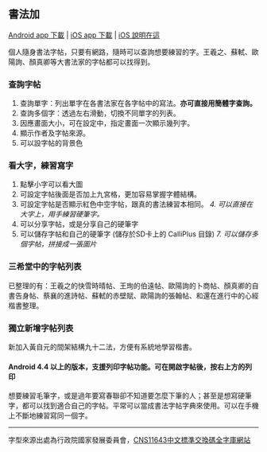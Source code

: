 ## 書法加

[Android app 下載](https://play.google.com/store/apps/details?id=info.plateaukao.calliplus.free&hl=zh-TW) | [iOS app 下載](https://apps.apple.com/us/app/%E6%9B%B8%E6%B3%95%E5%8A%A0/id1462579817?fbclid=IwAR1AuBo17--Aacyb7tcXihrF7pKY7ZVNEa-OcBoST36B_quichJND_2u9sE&ls=1) | [iOS 說明在這](ios.md)

個人隨身書法字帖，只要有網路，隨時可以查詢想要練習的字。王羲之、蘇軾、歐陽詢、顏真卿等大書法家的字帖都可以找得到。

### 查詢字帖
1. 查詢單字：列出單字在各書法家在各字帖中的寫法。<b>亦可直接用簡體字查詢。</b>
2. 查詢多個字：透過左右滑動，切換不同單字的列表。
3. 因應畫面大小，可在設定中，指定畫面一次顯示幾列字。
4. 顯示作者及字帖來源。
5. 可以設字帖的背景色

### 看大字，練習寫字
1. 點擊小字可以看大圖
2. 可設定字帖後面是否加上九宮格，更加容易掌握字體結構。
3. 可設定字帖是否顯示紅色中空字帖，跟真的書法練習本相同。
*4. 可以直接在大字上，用手練習硬筆字。*
5. 可以分享字帖，或是分享自己的硬筆字
6. 可以儲存字帖和自己的硬筆字 (儲存於SD卡上的 CalliPlus 目錄)
*7. 可以儲存多個字帖，拼接成一張圖片*

### 三希堂中的字帖列表
已整理的有：王羲之的快雪時晴帖、王珣的伯遠帖、歐陽詢的卜商帖、顏真卿的自書告身帖、蔡襄的進詩帖、蘇軾的赤壁賦、歐陽詢的張翰帖、和還在進行中的心經楷書整理。

### 獨立新增字帖列表
新加入黃自元的間架結構九十二法，方便有系統地學習楷書。

#### Android 4.4 以上的版本，支援列印字帖功能。可在開啟字帖後，按右上方的列印

想要練習毛筆字，或是過年要寫春聯卻不知道要怎麼下筆的人；甚至是想寫硬筆字，都可以找到適合自己的字帖。平常可以當成書法字帖字典來使用。可以在手機上不斷地練習寫同一個字。

---
字型來源出處為行政院國家發展委員會，[CNS11643中文標準交換碼全字庫網站](https://www.cns11643.gov.tw/)
